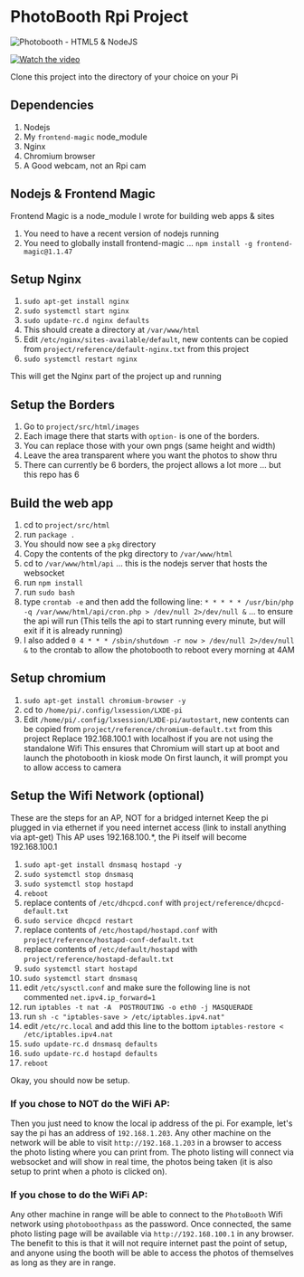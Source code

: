 # PhotoBooth Rpi Project

![Photobooth - HTML5 & NodeJS](https://photobooth.raymondlewisjones.com/images/card.jpg)

[![Watch the video](https://photobooth.raymondlewisjones.com/images/preview.jpg?r=123)](https://www.youtube.com/watch?v=kW3Qoou4UmI)

Clone this project into the directory of your choice on your Pi

## Dependencies
1. Nodejs
2. My `frontend-magic` node_module
3. Nginx
4. Chromium browser
5. A Good webcam, not an Rpi cam

## Nodejs & Frontend Magic
Frontend Magic is a node_module I wrote for building web apps & sites
1. You need to have a recent version of nodejs running
2. You need to globally install frontend-magic ... `npm install -g frontend-magic@1.1.47`

## Setup Nginx
1. `sudo apt-get install nginx`
2. `sudo systemctl start nginx`
3. `sudo update-rc.d nginx defaults`
4. This should create a directory at `/var/www/html`
5. Edit `/etc/nginx/sites-available/default`, new contents can be copied from `project/reference/default-nginx.txt` from this project
6. `sudo systemctl restart nginx`

This will get the Nginx part of the project up and running

## Setup the Borders
1. Go to `project/src/html/images`
2. Each image there that starts with `option-` is one of the borders.
3. You can replace those with your own pngs (same height and width)
4. Leave the area transparent where you want the photos to show thru
5. There can currently be 6 borders, the project allows a lot more ... but this repo has 6

## Build the web app
1. cd to `project/src/html`
2. run `package .`
3. You should now see a `pkg` directory
4. Copy the contents of the pkg directory to `/var/www/html`
5. cd to `/var/www/html/api` ... this is the nodejs server that hosts the websocket
6. run `npm install`
7. run `sudo bash`
8. type `crontab -e` and then add the following line:
`* * * * * /usr/bin/php -q /var/www/html/api/cron.php > /dev/null 2>/dev/null &` ... to ensure the api will run (This tells the api to start running every minute, but will exit if it is already running)
9. I also added `0 4 * * * /sbin/shutdown -r now > /dev/null 2>/dev/null &` to the crontab to allow the photobooth to reboot every morning at 4AM

## Setup chromium
1. `sudo apt-get install chromium-browser -y`
2. cd to `/home/pi/.config/lxsession/LXDE-pi`
3. Edit `/home/pi/.config/lxsession/LXDE-pi/autostart`, new contents can be copied from `project/reference/chromium-default.txt` from this project
Replace 192.168.100.1 with localhost if you are not using the standalone Wifi
This ensures that Chromium will start up at boot and launch the photobooth in kiosk mode
On first launch, it will prompt you to allow access to camera

## Setup the Wifi Network (optional)
These are the steps for an AP, NOT for a bridged internet
Keep the pi plugged in via ethernet if you need internet access (link to install anything via apt-get)
This AP uses 192.168.100.*, the Pi itself will become 192.168.100.1
1. `sudo apt-get install dnsmasq hostapd -y`
2. `sudo systemctl stop dnsmasq`
3. `sudo systemctl stop hostapd`
4. `reboot`
5. replace contents of `/etc/dhcpcd.conf` with `project/reference/dhcpcd-default.txt`
6. `sudo service dhcpcd restart`
7. replace contents of `/etc/hostapd/hostapd.conf` with `project/reference/hostapd-conf-default.txt`
8. replace contents of `/etc/default/hostapd` with `project/reference/hostapd-default.txt`
9. `sudo systemctl start hostapd`
10. `sudo systemctl start dnsmasq`
11. edit `/etc/sysctl.conf` and make sure the following line is not commented `net.ipv4.ip_forward=1`
12. run `iptables -t nat -A  POSTROUTING -o eth0 -j MASQUERADE`
13. run `sh -c "iptables-save > /etc/iptables.ipv4.nat"`
14. edit `/etc/rc.local` and add this line to the bottom `iptables-restore < /etc/iptables.ipv4.nat`
15. `sudo update-rc.d dnsmasq defaults`
16. `sudo update-rc.d hostapd defaults`
17. `reboot`

Okay, you should now be setup.
### If you chose to NOT do the WiFi AP:
Then you just need to know the local ip address of the pi.  For example, let's say the pi has an address of `192.168.1.203`.  Any other machine on the network will be able to visit `http://192.168.1.203` in a browser to access the photo listing where you can print from.  The photo listing will connect via websocket and will show in real time, the photos being taken (it is also setup to print when a photo is clicked on).

### If you chose to do the WiFi AP:
Any other machine in range will be able to connect to the `PhotoBooth` Wifi network using `photoboothpass` as the password.
Once connected, the same photo listing page will be available via `http://192.168.100.1` in any browser.  The benefit to this is that it will not require internet past the point of setup, and anyone using the booth will be able to access the photos of themselves as long as they are in range.
